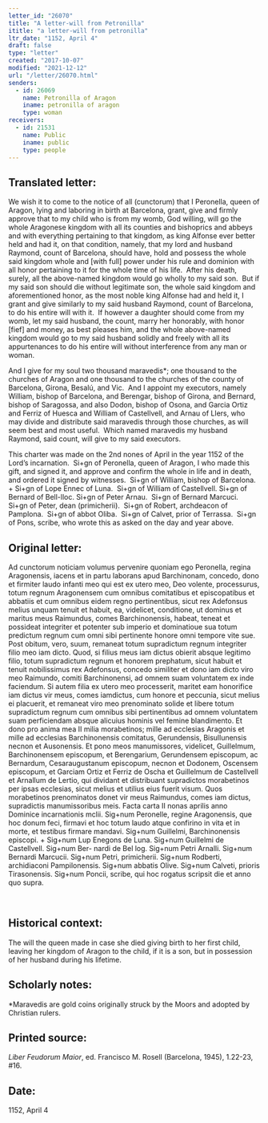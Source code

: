 ```yaml
---
letter_id: "26070"
title: "A letter-will from Petronilla"
ititle: "a letter-will from petronilla"
ltr_date: "1152, April 4"
draft: false
type: "letter"
created: "2017-10-07"
modified: "2021-12-12"
url: "/letter/26070.html"
senders:
  - id: 26069
    name: Petronilla of Aragon
    iname: petronilla of aragon
    type: woman
receivers:
  - id: 21531
    name: Public
    iname: public
    type: people
---
```

<h2> Translated letter:</h2><p>We wish it to come to the notice of all (cunctorum) that I Peronella, queen of Aragon, lying and laboring in birth at Barcelona, grant, give and firmly approve that to my child who is from my womb, God willing, will go the whole Aragonese kingdom with all its counties and bishoprics and abbeys and with everything pertaining to that kingdom, as king Alfonse ever better held and had it, on that condition, namely, that my lord and husband Raymond, count of Barcelona, should have, hold and possess the whole said kingdom whole and [with full] power under his rule and dominion with all honor pertaining to it for the whole time of his life.&nbsp; After his death, surely, all the above-named kingdom would go wholly to my said son.&nbsp; But if my said son should die without legitimate son, the whole said kingdom and aforementioned honor, as the most noble king Alfonse had and held it, I grant and give similarly to my said husband Raymond, count of Barcelona, to do his entire will with it.&nbsp; If however a daughter should come from my womb, let my said husband, the count, marry her honorably, with honor [fief] and money, as best pleases him, and the whole above-named kingdom would go to my said husband solidly and freely with all its appurtenances to do his entire will without interference from any man or woman.</p><p>And I give for my soul two thousand maravedis*; one thousand to the churches of Aragon and one thousand to the churches of the county of Barcelona, Girona, Besalú, and Vic.&nbsp; And I appoint my executors, namely William, bishop of Barcelona, and Berengar, bishop of Girona, and Bernard, bishop of Saragossa, and also Dodon, bishop of Osona, and Garcia Ortiz and Ferriz of Huesca and William of Castellvell, and Arnau of Llers, who may divide and distribute said maravedis through those churches, as will seem best and most useful.&nbsp; Which named maravedis my husband Raymond, said count, will give to my said executors.&nbsp;</p><p>This charter was made on the 2nd nones of April in the year 1152 of the Lord’s incarnation.&nbsp; Si+gn of Peronella, queen of Aragon, I who made this gift, and signed it, and approve and confirm the whole in life and in death, and ordered it signed by witnesses.&nbsp; Si+gn of William, bishop of Barcelona.&nbsp; + Si+gn of Lope Ennec of Luna.&nbsp; Si+gn of William of Castellvell. Si+gn of Bernard of Bell-lloc. Si+gn of Peter Arnau.&nbsp; Si+gn of Bernard Marcuci.&nbsp; Si+gn of Peter, dean (primicherii).&nbsp; Si+gn of Robert, archdeacon of Pamplona.&nbsp; Si+gn of abbot Oliba.&nbsp; Si+gn of Calvet, prior of Terrassa.&nbsp; Si+gn of Pons, scribe, who wrote this as asked on the day and year above.</p><h2 class="mt-4"> Original letter:</h2><p><span>Ad cunctorum noticiam volumus pervenire quoniam ego Peronella, regina Aragonensis, iacens et in partu laborans apud Barchinonam, concedo, dono et firmiter laudo infanti meo qui est ex utero meo, Deo volente, processurus, totum regnum Aragonensem cum omnibus comitatibus et episcopatibus et abbatiis et cum omnibus eidem regno pertinentibus, sicut rex Adefonsus melius unquam tenuit et habuit, ea, videlicet, conditione, ut dominus et maritus meus Raimundus, comes Barchinonensis, habeat, teneat et possideat integriter et potenter sub imperio et dominatioue sua totum predictum regnum cum omni sibi pertinente honore omni tempore vite sue. Post obitum, vero, suum, remaneat totum supradictum regnum integriter filio meo iam dicto. Quod, si filius meus iam dictus obierit absque legitimo filio, totum supradictum regnum et honorem prephatum, sicut habuit et tenuit nobilissimus rex Adefonsus, concedo similiter et dono iam dicto viro meo Raimundo, comiti Barchinonensi, ad omnem suam voluntatem ex inde faciendum. Si autem filia ex utero meo processerit, maritet eam honorifice iam dictus vir meus, comes iamdictus, cum honore et peccunia, sicut melius ei placuerit, et remaneat viro meo prenominato solide et libere totum supradictum regnum cum omnibus sibi pertinentibus ad omnem voluntatem suam perficiendam absque alicuius hominis vel femine blandimento. Et dono pro anima mea II milia morabetinos; mille ad ecclesias Aragonis et mille ad ecclesias Barchinonensis comitatus, Gerundensis, Bisullunensis necnon et Ausonensis. Et pono meos manumissores, videlicet, Guillelmum, Barchinonensem episcopum, et Berengarium, Gerundensem episcopum, ac Bernardum, Cesaraugustanum episcopum, necnon et Dodonem, Oscensem episcopum, et Garciam Ortiz et Ferriz de Oscha et Guillelmum de Castellvell et Arnallum de Lertio, qui dividant et distribuant supradictos morabetinos per ipsas ecclesias, sicut melius et utilius eius fuerit visum. Quos morabetinos prenominatos donet vir meus Raimundus, comes iam dictus, supradictis manumissoribus meis. Facta carta</span><span> II </span><span>nonas aprilis anno Dominice incarnationis</span><span> mclii.</span><span> Sig+num Peronelle, regine Aragonensis, que hoc donum feci, firmavi et hoc totum laudo atque confirino in vita et in morte, et testibus firmare mandavi. Sig+num Guillelmi, Barchinonensis episcopi. + Sig+num Lup Enegons de Luna. Sig+num Guillelmi de Castellvell. Sig+num Ber- nardi de Bel log. Sig+num Petri Arnalli. Sig+num Bernardi Marcucii. Sig+num Petri, primicherii. Sig+num Rodberti, archidiaconi Pampilonensis. Sig+num abbatis Olive. Sig+num Calveti, prioris Tirasonensis. Sig+num Poncii, scribe, qui hoc rogatus scripsit die et anno quo supra.</span></p><p>&nbsp;</p><h2 class="mt-4"> Historical context:</h2><p>The will the queen made in case she died giving birth to her first child, leaving her kingdom of Aragon to the child, if it is a son, but in possession of her husband during his lifetime.</p><h2 class="mt-4"> Scholarly notes:</h2><p>*Maravedis are gold coins originally struck by the Moors and adopted by Christian rulers.</p><h2 class="mt-4"> Printed source:</h2><p><em>Liber Feudorum Maior</em>, ed. Francisco M. Rosell (Barcelona, 1945), 1.22-23, #16.</p><h2 class="mt-4"> Date:</h2>1152, April 4